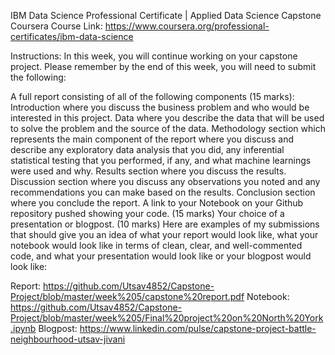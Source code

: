 IBM Data Science Professional Certificate | Applied Data Science Capstone
Coursera Course Link: https://www.coursera.org/professional-certificates/ibm-data-science

Instructions:
In this week, you will continue working on your capstone project. Please remember by the end of this week, you will need to submit the following:

A full report consisting of all of the following components (15 marks):
Introduction where you discuss the business problem and who would be interested in this project.
Data where you describe the data that will be used to solve the problem and the source of the data.
Methodology section which represents the main component of the report where you discuss and describe any exploratory data analysis that you did, any inferential statistical testing that you performed, if any, and what machine learnings were used and why.
Results section where you discuss the results.
Discussion section where you discuss any observations you noted and any recommendations you can make based on the results.
Conclusion section where you conclude the report.
A link to your Notebook on your Github repository pushed showing your code. (15 marks)
Your choice of a presentation or blogpost. (10 marks)
Here are examples of my submissions that should give you an idea of what your report would look like, what your notebook would look like in terms of clean, clear, and well-commented code, and what your presentation would look like or your blogpost would look like:

Report: https://github.com/Utsav4852/Capstone-Project/blob/master/week%205/capstone%20report.pdf
Notebook: https://github.com/Utsav4852/Capstone-Project/blob/master/week%205/Final%20project%20on%20North%20York.ipynb
Blogpost: https://www.linkedin.com/pulse/capstone-project-battle-neighbourhood-utsav-jivani
